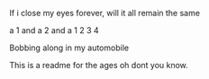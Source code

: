 If i close my eyes forever, will it all remain the same

a 1 and a 2 and a 1 2 3 4

Bobbing along in my automobile

This is a readme for the ages oh dont you know.
